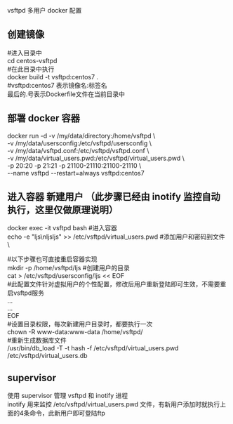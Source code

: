 
vsftpd 多用户 docker 配置

## 创建镜像
#进入目录中 \
cd centos-vsftpd \
#在此目录中执行 \
docker build -t vsftpd:centos7 . \
#vsftpd:centos7 表示镜像名:标签名 \
最后的.号表示Dockerfile文件在当前目录中

## 部署 docker 容器
docker run -d -v /my/data/directory:/home/vsftpd \ \
-v /my/data/usersconfig:/etc/vsftpd/usersconfig \ \
-v /my/data/vsftpd.conf:/etc/vsftpd/vsftpd.conf \ \
-v /my/data/virtual_users.pwd:/etc/vsftpd/virtual_users.pwd \ \
-p 20:20 -p 21:21 -p 21100-21110:21100-21110 \ \
--name vsftpd --restart=always vsftpd:centos7

## 进入容器 新建用户 （此步骤已经由 inotify 监控自动执行，这里仅做原理说明）
docker exec -it vsftpd bash #进入容器 \
echo -e "ljs\nljsljs" >> /etc/vsftpd/virtual_users.pwd #添加用户和密码到文件 \

#以下步骤也可直接重启容器实现 \
mkdir -p /home/vsftpd/ljs #创建用户的目录 \
cat > /etc/vsftpd/usersconfig/ljs << EOF \
#此配置文件针对虚拟用户的个性配置，修改后用户重新登陆即可生效，不需要重启vsftpd服务 \
... \
... \
EOF \
#设置目录权限，每次新建用户目录时，都要执行一次 \
chown -R www-data:www-data /home/vsftpd/ \
#重新生成数据库文件 \
/usr/bin/db_load -T -t hash -f /etc/vsftpd/virtual_users.pwd /etc/vsftpd/virtual_users.db

## supervisor
使用 supervisor 管理 vsftpd 和 inotify 进程 \
inotify 用来监控 /etc/vsftpd/virtual_users.pwd 文件，有新用户添加时就执行上面的4条命令，此新用户即可登陆ftp

